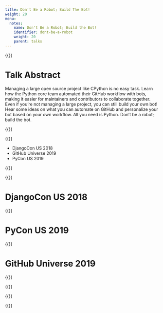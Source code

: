```yaml
---
title: Don't Be a Robot; Build The Bot!
weight: 20
menu:
  notes:
    name: Don't Be a Robot; Build the Bot!
    identifier: dont-be-a-robot
    weight: 20
    parent: talks
---
```


{{<note title="Don't Be a Robot; Build The Bot!">}}

# Talk Abstract 


Managing a large open source project like CPython is no easy task.
Learn how the Python core team automated their GitHub workflow with bots, making it easier for maintainers and contributors to collaborate together.
Even if you’re not managing a large project, you can still build your own bot! Hear some ideas on what you can automate on GitHub and personalize your
bot based on your own workflow. All you need is Python. Don’t be a robot; build the bot.



{{</note>}}

{{<note title="Presented at:">}}

- DjangoCon US 2018
- GitHub Universe 2019
- PyCon US 2019

{{</note>}}

{{<note title="Videos">}}

# DjangoCon US 2018

{{<youtube uOLs3QeZy7M>}}


# PyCon US 2019

{{<youtube _xdEAxLuj9Y>}}

# GitHub Universe 2019

{{<youtube GayKuDpi97o>}}

{{</note>}}

{{<note title="Slide Deck">}}

<script defer class="speakerdeck-embed" data-id="e24bf5ef755e4773843f0517069b4dfa" data-ratio="1.77777777777778" src="//speakerdeck.com/assets/embed.js"></script>

{{</note>}}